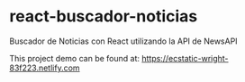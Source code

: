 # react-buscador-noticias
Buscador de Noticias con React utilizando la API de NewsAPI

This project demo can be found at:
https://ecstatic-wright-83f223.netlify.com
